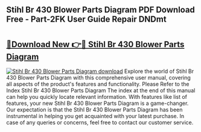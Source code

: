 ## Stihl Br 430 Blower Parts Diagram PDF Download Free - Part-2FK User Guide Repair DNDmt

# <h2><a href="http://dfukeo.blite.top/?on=Stihl+Br+430+Blower+Parts+Diagram">🔗Download New 👉🔴 Stihl Br 430 Blower Parts Diagram</a></h2>

[![Stihl Br 430 Blower Parts Diagram download](https://i.imgur.com/lujVjoI.png)](http://dfukeo.blite.top/?on=Stihl+Br+430+Blower+Parts+Diagram)
Explore the world of Stihl Br 430 Blower Parts Diagram with this comprehensive user manual, covering all aspects of the product's features and functionality. Please Refer to the Index Stihl Br 430 Blower Parts Diagram The index at the end of this manual can help you quickly locate relevant information. With features like list of features, your new Stihl Br 430 Blower Parts Diagram is a game-changer. Our expectation is that the Stihl Br 430 Blower Parts Diagram has been instrumental in helping you get acquainted with your latest purchase. In case of any queries or concerns, feel free to contact our customer service.
